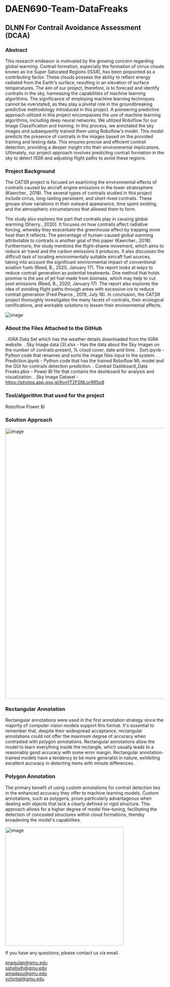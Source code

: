 # DAEN690-Team-DataFreaks

## DLNN For Contrail Avoidance Assessment (DCAA)

### Abstract

This research endeavor is motivated by the growing concern regarding global warming. Contrail formation, especially the formation of cirrus clouds known as Ice Super Saturated Regions (ISSR), has been pinpointed as a contributing factor. These clouds possess the ability to reflect energy radiated from the Earth's surface, resulting in an elevation of surface temperatures. The aim of our project, therefore, is to forecast and identify contrails in the sky, harnessing the capabilities of machine learning algorithms. The significance of employing machine learning techniques cannot be overstated, as they play a pivotal role in the groundbreaking predictive methodology introduced in this project. A pioneering predictive approach utilized in this project encompasses the use of machine learning algorithms, including deep neural networks. We utilized Roboflow for our Image Classification and training. In this process, we annotated the sky images and subsequently trained them using Roboflow's model. This model predicts the presence of contrails in the images based on the provided training and testing data. This ensures precise and efficient contrail detection, providing a deeper insight into their environmental implications. Ultimately, our project approach involves predicting contrail formation in the sky to detect ISSR and adjusting flight paths to avoid these regions.

### Project Background

The CATSR project is focused on examining the environmental effects of contrails caused by aircraft engine emissions in the lower stratosphere (Kaercher., 2018). The several types of contrails studied in this project include cirrus, long-lasting persistent, and short-lived contrails. These groups show variations in their outward appearance, time spent existing, and the atmospheric circumstances that allowed them to form.

 
The study also explores the part that contrails play in causing global warming (Sherry., 2020). It focuses on how contrails affect radiative forcing, whereby they exacerbate the greenhouse effect by trapping more heat than it reflects. The percentage of human-caused global warming attributable to contrails is another goal of this paper (Kaercher., 2018).
Furthermore, the study mentions the flight-shame movement, which aims to reduce air travel and the carbon emissions it produces. It also discusses the difficult task of locating environmentally suitable aircraft fuel sources, taking into account the significant environmental impact of conventional aviation fuels (Reed, B., 2020, January 17).
The report looks at ways to reduce contrail generation as potential treatments. One method that holds promise is the use of jet fuel made from biomass, which may help to cut soot emissions (Reed, B., 2020, January 17). The report also explores the idea of avoiding flight paths through areas with excessive ice to reduce contrail generation (Fred Pearce., 2019, July 18).
In conclusion, the CATSR project thoroughly investigates the many facets of contrails, their ecological ramifications, and workable solutions to lessen their environmental effects.

![image](https://github.com/PoojithaNagulapati/DAEN690-Team-DataFreaks/assets/144862312/9a4e98c5-7b22-43a0-bc46-0039b05f52cd)


### About the Files Attached to the GitHub

. IGRA Data Set which has the weather details downloaded from the IGRA website.
. Sky Image data (3).xlsx - Has the data about the Sky Images on the number of contrails present, % cloud cover, date and time.
. Sort.ipynb - Python code that renames and sorts the image files input to the system.
. Prediction.ipynb - Python code that has the trained Roboflow ML model and the GUI for contrails detection prediction.
. Contrail Dashboard_Data Freaks.pbix - Power BI file that contains the dashboard for analysis and visualization.
. Sky Image Dataset - https://photos.app.goo.gl/Kvn1T2FSNLor9R5p8

### Tool/algorithm that used for the project
Roboflow
Power BI

### Solution Approach

<img width="853" alt="image" src="https://github.com/PoojithaNagulapati/DAEN690-Team-DataFreaks/assets/144862312/d0dfc5d0-edac-447e-8f31-bdd658545904">


### Rectangular Annotation

Rectangular annotations were used in the first annotation strategy since the majority of computer vision models support this format. It's essential to remember that, despite their widespread acceptance, rectangular annotations could not offer the maximum degree of accuracy when contrasted with polygon annotations. Rectangular annotations allow the model to learn everything inside the rectangle, which usually leads to a reasonably good accuracy with some error margin. Rectangular annotation-trained models have a tendency to be more generalist in nature, exhibiting excellent accuracy in detecting items with minute differences.

### Polygon Annotation


 
The primary benefit of using custom annotations for contrail detection lies in the enhanced accuracy they offer to machine learning models. Custom annotations, such as polygons, prove particularly advantageous when dealing with objects that lack a clearly defined or rigid structure. This approach allows for a higher degree of model fine-tuning, facilitating the detection of concealed structures within cloud formations, thereby broadening the model's capabilities.

<img width="374" alt="image" src="https://github.com/PoojithaNagulapati/DAEN690-Team-DataFreaks/assets/144862312/67c08cc3-8019-4528-a59c-42a683d5dd15">


If you have any questions, please contact us via email.

pnagulap@gmu.edu <br>
sshahulh@gmu.edu <br>
amadasu@gmu.edu <br>
vchintal@gmu.edu <br>


